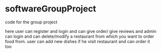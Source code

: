# softwareGroupProject
code for the group project

here user can register and login and can give order/ give reviews and
admin can login and can delete/modify a restaurant from which you want to order food from.
 user can add new dishes if he visit restaurant and can order it too
